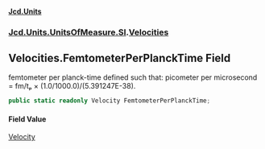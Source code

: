 #### [Jcd.Units](index 'index')
### [Jcd.Units.UnitsOfMeasure.SI](Jcd.Units.UnitsOfMeasure.SI 'Jcd.Units.UnitsOfMeasure.SI').[Velocities](Velocities 'Jcd.Units.UnitsOfMeasure.SI.Velocities')

## Velocities.FemtometerPerPlanckTime Field

femtometer per planck-time defined such that: picometer per microsecond = fm/tₚ × (1.0/1000.0)/(5.391247E-38).

```csharp
public static readonly Velocity FemtometerPerPlanckTime;
```

#### Field Value
[Velocity](Velocity 'Jcd.Units.UnitTypes.Velocity')